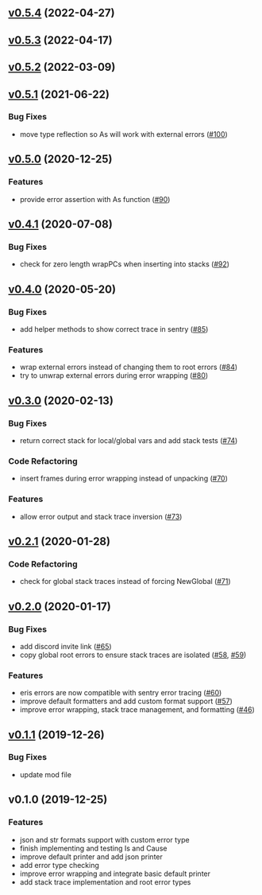 
<a name="v0.5.4"></a>
## [v0.5.4](https://github.com/rotisserie/eris/compare/v0.5.3...v0.5.4) (2022-04-27)


<a name="v0.5.3"></a>
## [v0.5.3](https://github.com/rotisserie/eris/compare/v0.5.2...v0.5.3) (2022-04-17)


<a name="v0.5.2"></a>
## [v0.5.2](https://github.com/rotisserie/eris/compare/v0.5.1...v0.5.2) (2022-03-09)


<a name="v0.5.1"></a>
## [v0.5.1](https://github.com/rotisserie/eris/compare/v0.5.0...v0.5.1) (2021-06-22)

### Bug Fixes

* move type reflection so As will work with external errors ([#100](https://github.com/rotisserie/eris/issues/100))


<a name="v0.5.0"></a>
## [v0.5.0](https://github.com/rotisserie/eris/compare/v0.4.1...v0.5.0) (2020-12-25)

### Features

* provide error assertion with As function ([#90](https://github.com/rotisserie/eris/issues/90))


<a name="v0.4.1"></a>
## [v0.4.1](https://github.com/rotisserie/eris/compare/v0.4.0...v0.4.1) (2020-07-08)

### Bug Fixes

* check for zero length wrapPCs when inserting into stacks ([#92](https://github.com/rotisserie/eris/issues/92))


<a name="v0.4.0"></a>
## [v0.4.0](https://github.com/rotisserie/eris/compare/v0.3.0...v0.4.0) (2020-05-20)

### Bug Fixes

* add helper methods to show correct trace in sentry ([#85](https://github.com/rotisserie/eris/issues/85))

### Features

* wrap external errors instead of changing them to root errors ([#84](https://github.com/rotisserie/eris/issues/84))
* try to unwrap external errors during error wrapping ([#80](https://github.com/rotisserie/eris/issues/80))


<a name="v0.3.0"></a>
## [v0.3.0](https://github.com/rotisserie/eris/compare/v0.2.1...v0.3.0) (2020-02-13)

### Bug Fixes

* return correct stack for local/global vars and add stack tests ([#74](https://github.com/rotisserie/eris/issues/74))

### Code Refactoring

* insert frames during error wrapping instead of unpacking ([#70](https://github.com/rotisserie/eris/issues/70))

### Features

* allow error output and stack trace inversion ([#73](https://github.com/rotisserie/eris/issues/73))


<a name="v0.2.1"></a>
## [v0.2.1](https://github.com/rotisserie/eris/compare/v0.2.0...v0.2.1) (2020-01-28)

### Code Refactoring

* check for global stack traces instead of forcing NewGlobal ([#71](https://github.com/rotisserie/eris/issues/71))


<a name="v0.2.0"></a>
## [v0.2.0](https://github.com/rotisserie/eris/compare/v0.1.1...v0.2.0) (2020-01-17)

### Bug Fixes

* add discord invite link ([#65](https://github.com/rotisserie/eris/issues/65))
* copy global root errors to ensure stack traces are isolated ([#58](https://github.com/rotisserie/eris/issues/58), [#59](https://github.com/rotisserie/eris/issues/59))

### Features

* eris errors are now compatible with sentry error tracing ([#60](https://github.com/rotisserie/eris/issues/60))
* improve default formatters and add custom format support ([#57](https://github.com/rotisserie/eris/issues/57))
* improve error wrapping, stack trace management, and formatting ([#46](https://github.com/rotisserie/eris/issues/46))


<a name="v0.1.1"></a>
## [v0.1.1](https://github.com/rotisserie/eris/compare/v0.1.0...v0.1.1) (2019-12-26)

### Bug Fixes

* update mod file


<a name="v0.1.0"></a>
## v0.1.0 (2019-12-25)

### Features

* json and str formats support with custom error type
* finish implementing and testing Is and Cause
* improve default printer and add json printer
* add error type checking
* improve error wrapping and integrate basic default printer
* add stack trace implementation and root error types

